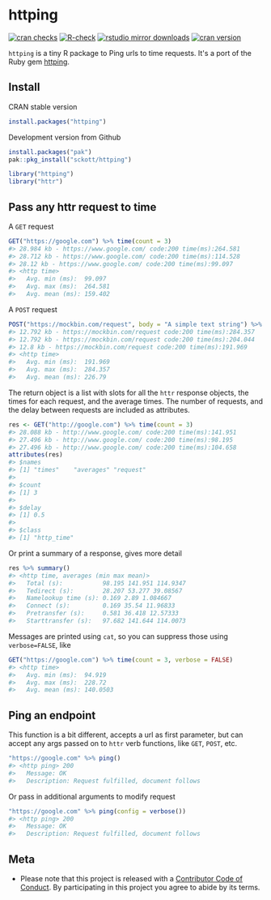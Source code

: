 httping
=======



[![cran checks](https://badges.cranchecks.info/worst/httping.svg)](https://cloud.r-project.org/web/checks/check_results_httping.html)
[![R-check](https://github.com/sckott/httping/actions/workflows/R-check.yaml/badge.svg)](https://github.com/sckott/httping/actions/workflows/R-check.yaml)
[![rstudio mirror downloads](http://cranlogs.r-pkg.org/badges/httping?color=C9A115)](https://github.com/metacran/cranlogs.app)
[![cran version](https://www.r-pkg.org/badges/version/httping)](https://cran.r-project.org/package=httping)

`httping` is a tiny R package to Ping urls to time requests. It's a port of the Ruby gem [httping](https://github.com/jpignata/httping).

## Install

CRAN stable version


```r
install.packages("httping")
```

Development version from Github


```r
install.packages("pak")
pak::pkg_install("sckott/httping")
```


```r
library("httping")
library("httr")
```

## Pass any httr request to time

A `GET` request


```r
GET("https://google.com") %>% time(count = 3)
#> 28.984 kb - https://www.google.com/ code:200 time(ms):264.581
#> 28.712 kb - https://www.google.com/ code:200 time(ms):114.528
#> 28.12 kb - https://www.google.com/ code:200 time(ms):99.097
#> <http time>
#>   Avg. min (ms):  99.097
#>   Avg. max (ms):  264.581
#>   Avg. mean (ms): 159.402
```

A `POST` request


```r
POST("https://mockbin.com/request", body = "A simple text string") %>% time(count = 3)
#> 12.792 kb - https://mockbin.com/request code:200 time(ms):284.357
#> 12.792 kb - https://mockbin.com/request code:200 time(ms):204.044
#> 12.8 kb - https://mockbin.com/request code:200 time(ms):191.969
#> <http time>
#>   Avg. min (ms):  191.969
#>   Avg. max (ms):  284.357
#>   Avg. mean (ms): 226.79
```

The return object is a list with slots for all the `httr` response objects, the times for each request, and the average times. The number of requests, and
the delay between requests are included as attributes.


```r
res <- GET("http://google.com") %>% time(count = 3)
#> 28.088 kb - http://www.google.com/ code:200 time(ms):141.951
#> 27.496 kb - http://www.google.com/ code:200 time(ms):98.195
#> 27.496 kb - http://www.google.com/ code:200 time(ms):104.658
attributes(res)
#> $names
#> [1] "times"    "averages" "request" 
#> 
#> $count
#> [1] 3
#> 
#> $delay
#> [1] 0.5
#> 
#> $class
#> [1] "http_time"
```

Or print a summary of a response, gives more detail


```r
res %>% summary()
#> <http time, averages (min max mean)>
#>   Total (s):           98.195 141.951 114.9347
#>   Tedirect (s):        28.207 53.277 39.08567
#>   Namelookup time (s): 0.169 2.89 1.084667
#>   Connect (s):         0.169 35.54 11.96833
#>   Pretransfer (s):     0.581 36.418 12.57333
#>   Starttransfer (s):   97.682 141.644 114.0073
```

Messages are printed using `cat`, so you can suppress those using `verbose=FALSE`, like


```r
GET("https://google.com") %>% time(count = 3, verbose = FALSE)
#> <http time>
#>   Avg. min (ms):  94.919
#>   Avg. max (ms):  228.72
#>   Avg. mean (ms): 140.0503
```


## Ping an endpoint

This function is a bit different, accepts a url as first parameter, but can accept any args passed on to `httr` verb functions, like `GET`, `POST`,  etc.


```r
"https://google.com" %>% ping()
#> <http ping> 200
#>   Message: OK
#>   Description: Request fulfilled, document follows
```

Or pass in additional arguments to modify request


```r
"https://google.com" %>% ping(config = verbose())
#> <http ping> 200
#>   Message: OK
#>   Description: Request fulfilled, document follows
```

## Meta

* Please note that this project is released with a [Contributor Code of Conduct](CODE_OF_CONDUCT.md). By participating in this project you agree to abide by its terms.
